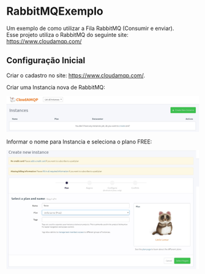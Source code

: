 # RabbitMQExemplo

 Um exemplo de como utilizar a Fila RabbitMQ (Consumir e enviar).</br>
 Esse projeto utiliza o RabbitMQ do seguinte site: https://www.cloudamqp.com/
 
## Configuração Inicial

Criar o cadastro no site: https://www.cloudamqp.com/.

Criar uma Instancia nova de RabbitMQ:

<img src=https://github.com/carlosapissolati/RabbitMQExemplo/blob/main/Imagens/1.jpg>

Informar o nome para Instancia e seleciona o plano FREE:

<img src=https://github.com/carlosapissolati/RabbitMQExemplo/blob/main/Imagens/2.jpg>
